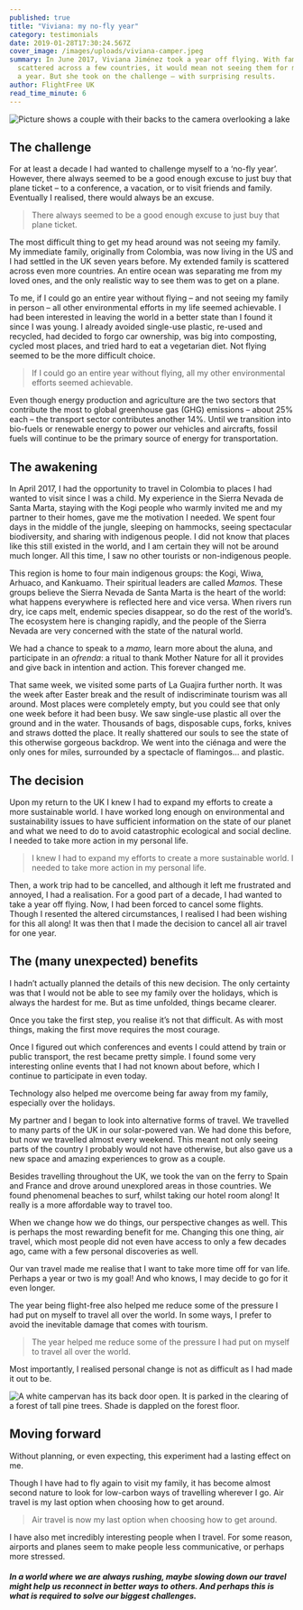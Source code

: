 ```yaml
---
published: true
title: "Viviana: my no-fly year"
category: testimonials
date: 2019-01-28T17:30:24.567Z
cover_image: /images/uploads/viviana-camper.jpeg
summary: In June 2017, Viviana Jiménez took a year off flying. With family
  scattered across a few countries, it would mean not seeing them for more than
  a year. But she took on the challenge – with surprising results.
author: FlightFree UK
read_time_minute: 6
---
```

![Picture shows a couple with their backs to the camera overlooking a lake](/images/uploads/megan-byers-unsplash-lake.jpg "Photo credit: Megan Byers (Source: Unsplash)")

## **The challenge**

For at least a decade I had wanted to challenge myself to a ‘no-fly year’. However, there always seemed to be a good enough excuse to just buy that plane ticket – to a conference, a vacation, or to visit friends and family. Eventually I realised, there would always be an excuse. 

> There always seemed to be a good enough excuse to just buy that plane ticket.

The most difficult thing to get my head around was not seeing my family. My immediate family, originally from Colombia, was now living in the US and I had settled in the UK seven years before. My extended family is scattered across even more countries. An entire ocean was separating me from my loved ones, and the only realistic way to see them was to get on a plane. 

To me, if I could go an entire year without flying – and not seeing my family in person – all other environmental efforts in my life seemed achievable. I had been interested in leaving the world in a better state than I found it since I was young. I already avoided single-use plastic, re-used and recycled, had decided to forgo car ownership, was big into composting, cycled most places, and tried hard to eat a vegetarian diet. Not flying seemed to be the more difficult choice. 

> If I could go an entire year without flying, all my other environmental efforts seemed achievable.

Even though energy production and agriculture are the two sectors that contribute the most to global greenhouse gas (GHG) emissions – about 25% each – the transport sector contributes another 14%. Until we transition into bio-fuels or renewable energy to power our vehicles and aircrafts, fossil fuels will continue to be the primary source of energy for transportation. 

## **The awakening**

In April 2017, I had the opportunity to travel in Colombia to places I had wanted to visit since I was a child. My experience in the Sierra Nevada de Santa Marta, staying with the Kogi people who warmly invited me and my partner to their homes, gave me the motivation I needed. We spent four days in the middle of the jungle, sleeping on hammocks, seeing spectacular biodiversity, and sharing with indigenous people. I did not know that places like this still existed in the world, and I am certain they will not be around much longer. All this time, I saw no other tourists or non-indigenous people. 

This region is home to four main indigenous groups: the Kogi, Wiwa, Arhuaco, and Kankuamo. Their spiritual leaders are called *Mamos.* These groups believe the Sierra Nevada de Santa Marta is the heart of the world: what happens everywhere is reflected here and vice versa. When rivers run dry, ice caps melt, endemic species disappear, so do the rest of the world’s. The ecosystem here is changing rapidly, and the people of the Sierra Nevada are very concerned with the state of the natural world. 

We had a chance to speak to a *mamo,* learn more about the aluna, and participate in an *ofrenda*: a ritual to thank Mother Nature for all it provides and give back in intention and action. This forever changed me. 

That same week, we visited some parts of La Guajira further north. It was the week after Easter break and the result of indiscriminate tourism was all around. Most places were completely empty, but you could see that only one week before it had been busy. We saw single-use plastic all over the ground and in the water. Thousands of bags, disposable cups, forks, knives and straws dotted the place. It really shattered our souls to see the state of this otherwise gorgeous backdrop. We went into the ciénaga and were the only ones for miles, surrounded by a spectacle of flamingos… and plastic.

## **The decision**

Upon my return to the UK I knew I had to expand my efforts to create a more sustainable world. I have worked long enough on environmental and sustainability issues to have sufficient information on the state of our planet and what we need to do to avoid catastrophic ecological and social decline. I needed to take more action in my personal life.

> I knew I had to expand my efforts to create a more sustainable world. I needed to take more action in my personal life.

Then, a work trip had to be cancelled, and although it left me frustrated and annoyed, I had a realisation. For a good part of a decade, I had wanted to take a year off flying. Now, I had been forced to cancel some flights. Though I resented the altered circumstances, I realised I had been wishing for this all along! It was then that I made the decision to cancel all air travel for one year. 

## **The (many unexpected) benefits**

I hadn’t actually planned the details of this new decision. The only certainty was that I would not be able to see my family over the holidays, which is always the hardest for me. But as time unfolded, things became clearer. 

Once you take the first step, you realise it’s not that difficult. As with most things, making the first move requires the most courage. 

Once I figured out which conferences and events I could attend by train or public transport, the rest became pretty simple. I found some very interesting online events that I had not known about before, which I continue to participate in even today. 

Technology also helped me overcome being far away from my family, especially over the holidays.  

My partner and I began to look into alternative forms of travel. We travelled to many parts of the UK in our solar-powered van. We had done this before, but now we travelled almost every weekend. This meant not only seeing parts of the country I probably would not have otherwise, but also gave us a new space and amazing experiences to grow as a couple. 

Besides travelling throughout the UK, we took the van on the ferry to Spain and France and drove around unexplored areas in those countries. We found phenomenal beaches to surf, whilst taking our hotel room along! It really is a more affordable way to travel too.

When we change how we do things, our perspective changes as well. This is perhaps the most rewarding benefit for me. Changing this one thing, air travel, which most people did not even have access to only a few decades ago, came with a few personal discoveries as well.

Our van travel made me realise that I want to take more time off for van life. Perhaps a year or two is my goal! And who knows, I may decide to go for it even longer.

The year being flight-free also helped me reduce some of the pressure I had put on myself to travel all over the world. In some ways, I prefer to avoid the inevitable damage that comes with tourism. 

> The year helped me reduce some of the pressure I had put on myself to travel all over the world. 

Most importantly, I realised personal change is not as difficult as I had made it out to be. 

![A white campervan has its back door open. It is parked in the clearing of a forest of tall pine trees. Shade is dappled on the forest floor.](/images/uploads/viviana-camper.jpeg "Viviana's solar-powered van ")

## **Moving forward**

Without planning, or even expecting, this experiment had a lasting effect on me. 

Though I have had to fly again to visit my family, it has become almost second nature to look for low-carbon ways of travelling wherever I go. Air travel is my last option when choosing how to get around. 

> Air travel is now my last option when choosing how to get around. 

I have also met incredibly interesting people when I travel. For some reason, airports and planes seem to make people less communicative, or perhaps more stressed. 

##### In a world where we are always rushing, maybe slowing down our travel might help us reconnect in better ways to others. And perhaps this is what is required to solve our biggest challenges.